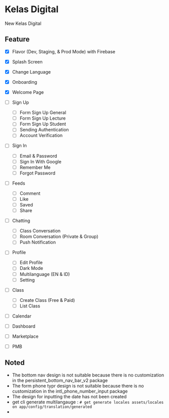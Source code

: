 # Kelas Digital

New Kelas Digital

## Feature

- [x] Flavor (Dev, Staging, & Prod Mode) with Firebase
- [x] Splash Screen
- [x] Change Language
- [x] Onboarding
- [x] Welcome Page
- [ ] Sign Up
  - [ ] Form Sign Up General
  - [ ] Form Sign Up Lecture
  - [ ] Form Sign Up Student
  - [ ] Sending Authentication
  - [ ] Account Verification
- [ ] Sign In
  - [ ] Email & Password
  - [ ] Sign In With Google
  - [ ] Remember Me
  - [ ] Forgot Password
- [ ] Feeds
  - [ ] Comment
  - [ ] Like
  - [ ] Saved
  - [ ] Share
- [ ] Chatting
  - [ ] Class Conversation
  - [ ] Room Conversation (Private & Group)
  - [ ] Push Notification
- [ ] Profile
  - [ ] Edit Profile
  - [ ] Dark Mode
  - [ ] Multilanguage (EN & ID)
  - [ ] Setting
- [ ] Class
  - [ ] Create Class (Free & Paid)
  - [ ] List Class
- [ ] Calendar
- [ ] Dashboard
- [ ] Marketplace
- [ ] PMB


## Noted

- The bottom nav design is not suitable because there is no customization in the persistent_bottom_nav_bar_v2 package
- The form phone typr design is not suitable because there is no customization in the intl_phone_number_input package
- The design for inputting the date has not been created
- get cli generate multilangauge : 
    ```# get generate locales assets/locales on app/config/translation/generated```
- 